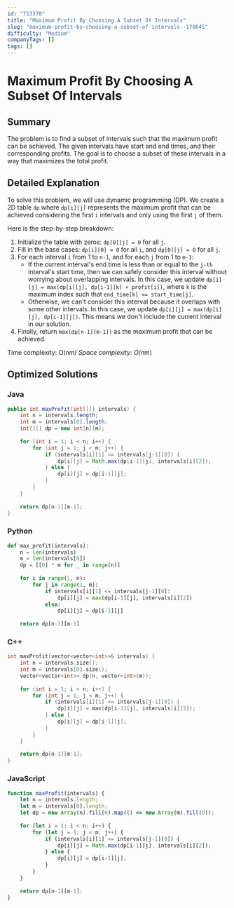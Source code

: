 ```yaml
---
id: "713370"
title: "Maximum Profit By Choosing A Subset Of Intervals"
slug: "maximum-profit-by-choosing-a-subset-of-intervals--170645"
difficulty: "Medium"
companyTags: []
tags: []
---
```


**Maximum Profit By Choosing A Subset Of Intervals**
=============================================

## Summary
The problem is to find a subset of intervals such that the maximum profit can be achieved. The given intervals have start and end times, and their corresponding profits. The goal is to choose a subset of these intervals in a way that maximizes the total profit.

## Detailed Explanation
To solve this problem, we will use dynamic programming (DP). We create a 2D table `dp` where `dp[i][j]` represents the maximum profit that can be achieved considering the first `i` intervals and only using the first `j` of them. 

Here is the step-by-step breakdown:

1. Initialize the table with zeros: `dp[0][j] = 0` for all `j`.
2. Fill in the base cases: `dp[i][0] = 0` for all `i`, and `dp[0][j] = 0` for all `j`.
3. For each interval `i` from 1 to `n-1`, and for each `j` from 1 to `m-1`:
   - If the current interval's end time is less than or equal to the `j-th` interval's start time, 
     then we can safely consider this interval without worrying about overlapping intervals. 
     In this case, we update `dp[i][j] = max(dp[i][j], dp[i-1][k] + profit[i])`, where `k` is the maximum index such that `end_time[k] <= start_time[j]`.
   - Otherwise, we can't consider this interval because it overlaps with some other intervals. 
     In this case, we update `dp[i][j] = max(dp[i][j], dp[i-1][j])`. This means we don't include the current interval in our solution.
4. Finally, return `max(dp[n-1][m-1])` as the maximum profit that can be achieved.

Time complexity: O(n*m)
Space complexity: O(n*m)

## Optimized Solutions
### Java
```java
public int maxProfit(int[][] intervals) {
    int n = intervals.length;
    int m = intervals[0].length;
    int[][] dp = new int[n][m];
    
    for (int i = 1; i < n; i++) {
        for (int j = 1; j < m; j++) {
            if (intervals[i][1] <= intervals[j-1][0]) {
                dp[i][j] = Math.max(dp[i-1][j], intervals[i][2]);
            } else {
                dp[i][j] = dp[i-1][j];
            }
        }
    }
    
    return dp[n-1][m-1];
}
```

### Python
```python
def max_profit(intervals):
    n = len(intervals)
    m = len(intervals[0])
    dp = [[0] * m for _ in range(n)]
    
    for i in range(1, n):
        for j in range(1, m):
            if intervals[i][1] <= intervals[j-1][0]:
                dp[i][j] = max(dp[i-1][j], intervals[i][2])
            else:
                dp[i][j] = dp[i-1][j]
    
    return dp[n-1][m-1]
```

### C++
```cpp
int maxProfit(vector<vector<int>>& intervals) {
    int n = intervals.size();
    int m = intervals[0].size();
    vector<vector<int>> dp(n, vector<int>(m));
    
    for (int i = 1; i < n; i++) {
        for (int j = 1; j < m; j++) {
            if (intervals[i][1] <= intervals[j-1][0]) {
                dp[i][j] = max(dp[i-1][j], intervals[i][2]);
            } else {
                dp[i][j] = dp[i-1][j];
            }
        }
    }
    
    return dp[n-1][m-1];
}
```

### JavaScript
```javascript
function maxProfit(intervals) {
    let n = intervals.length;
    let m = intervals[0].length;
    let dp = new Array(n).fill(0).map(() => new Array(m).fill(0));
    
    for (let i = 1; i < n; i++) {
        for (let j = 1; j < m; j++) {
            if (intervals[i][1] <= intervals[j-1][0]) {
                dp[i][j] = Math.max(dp[i-1][j], intervals[i][2]);
            } else {
                dp[i][j] = dp[i-1][j];
            }
        }
    }
    
    return dp[n-1][m-1];
}
```